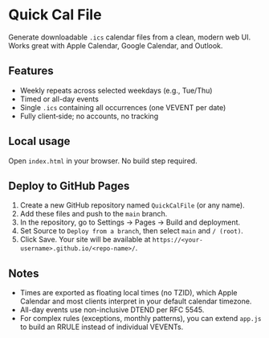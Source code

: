 # Quick Cal File

Generate downloadable `.ics` calendar files from a clean, modern web UI. Works great with Apple Calendar, Google Calendar, and Outlook.

## Features

- Weekly repeats across selected weekdays (e.g., Tue/Thu)
- Timed or all-day events
- Single `.ics` containing all occurrences (one VEVENT per date)
- Fully client‑side; no accounts, no tracking

## Local usage

Open `index.html` in your browser. No build step required.

## Deploy to GitHub Pages

1. Create a new GitHub repository named `QuickCalFile` (or any name).
2. Add these files and push to the `main` branch.
3. In the repository, go to Settings → Pages → Build and deployment.
4. Set Source to `Deploy from a branch`, then select `main` and `/ (root)`.
5. Click Save. Your site will be available at `https://<your-username>.github.io/<repo-name>/`.

## Notes

- Times are exported as floating local times (no TZID), which Apple Calendar and most clients interpret in your default calendar timezone.
- All-day events use non-inclusive DTEND per RFC 5545.
- For complex rules (exceptions, monthly patterns), you can extend `app.js` to build an RRULE instead of individual VEVENTs.


